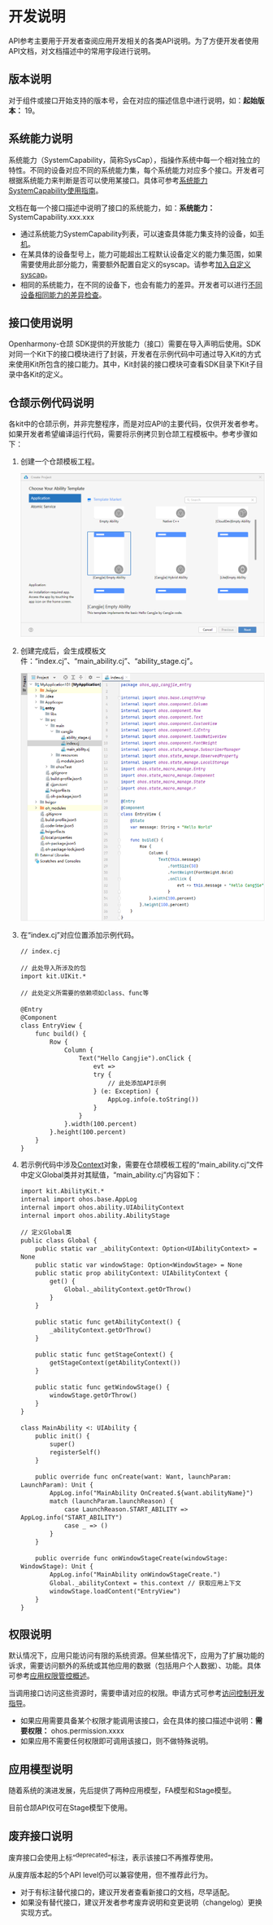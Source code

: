 # 开发说明

API参考主要用于开发者查阅应用开发相关的各类API说明。为了方便开发者使用API文档，对文档描述中的常用字段进行说明。

## 版本说明

对于组件或接口开始支持的版本号，会在对应的描述信息中进行说明，如：**起始版本：** 19。

## 系统能力说明

系统能力（SystemCapability，简称SysCap），指操作系统中每一个相对独立的特性。不同的设备对应不同的系统能力集，每个系统能力对应多个接口。开发者可根据系统能力来判断是否可以使用某接口。具体可参考[系统能力SystemCapability使用指南](cj-syscap.md)。

文档在每一个接口描述中说明了接口的系统能力，如：**系统能力：** SystemCapability.xxx.xxx

- 通过系统能力SystemCapability列表，可以速查具体能力集支持的设备，如[手机](./cj-phone-syscap-list.md)。
- 在某具体的设备型号上，能力可能超出工程默认设备定义的能力集范围，如果需要使用此部分能力，需要额外配置自定义的syscap。请参考[加入自定义syscap](./cj-syscap.md#加入自定义syscap)。
- 相同的系统能力，在不同的设备下，也会有能力的差异。开发者可以进行[不同设备相同能力的差异检查](./cj-syscap.md#不同设备相同能力的差异检查)。

## 接口使用说明

Openharmony-仓颉 SDK提供的开放能力（接口）需要在导入声明后使用。SDK对同一个Kit下的接口模块进行了封装，开发者在示例代码中可通过导入Kit的方式来使用Kit所包含的接口能力。其中，Kit封装的接口模块可查看SDK目录下Kit子目录中各Kit的定义。

## 仓颉示例代码说明

各kit中的仓颉示例，并非完整程序，而是对应API的主要代码，仅供开发者参考。如果开发者希望编译运行代码，需要将示例拷贝到仓颉工程模板中。参考步骤如下：

1. 创建一个仓颉模板工程。

    ![image-Create-CJ-Application](./figures/image-Create-CJ-Application.png)

2. 创建完成后，会生成模板文件：“index.cj”、“main_ability.cj”、“ability_stage.cj”。

    ![image-CJ-Demo](./figures/image-CJ-Demo.png)

3. 在“index.cj”对应位置添加示例代码。

    ```cangjie
    // index.cj

    // 此处导入所涉及的包
    import kit.UIKit.*

    // 此处定义所需要的依赖项如class、func等

    @Entry
    @Component
    class EntryView {
        func build() {
            Row {
                Column {
                    Text("Hello Cangjie").onClick {
                        evt =>
                        try {
                            // 此处添加API示例
                        } (e: Exception) {
                            AppLog.info(e.toString())
                        }
                    }
                }.width(100.percent)
            }.height(100.percent)
        }
    }
    ```

4. 若示例代码中涉及[Context](./apis/AbilityKit/cj-apis-ability.md#class-context)对象，需要在仓颉模板工程的“main_ability.cj”文件中定义Global类并对其赋值，“main_ability.cj”内容如下：

    ```cangjie
    import kit.AbilityKit.*
    internal import ohos.base.AppLog
    internal import ohos.ability.UIAbilityContext
    internal import ohos.ability.AbilityStage

    // 定义Global类
    public class Global {
        public static var _abilityContext: Option<UIAbilityContext> = None
        public static var windowStage: Option<WindowStage> = None
        public static prop abilityContext: UIAbilityContext {
            get() {
                Global._abilityContext.getOrThrow()
            }
        }

        public static func getAbilityContext() {
            _abilityContext.getOrThrow()
        }

        public static func getStageContext() {
            getStageContext(getAbilityContext())
        }

        public static func getWindowStage() {
            windowStage.getOrThrow()
        }
    }

    class MainAbility <: UIAbility {
        public init() {
            super()
            registerSelf()
        }

        public override func onCreate(want: Want, launchParam: LaunchParam): Unit {
            AppLog.info("MainAbility OnCreated.${want.abilityName}")
            match (launchParam.launchReason) {
                case LaunchReason.START_ABILITY => AppLog.info("START_ABILITY")
                case _ => ()
            }
        }

        public override func onWindowStageCreate(windowStage: WindowStage): Unit {
            AppLog.info("MainAbility onWindowStageCreate.")
            Global._abilityContext = this.context // 获取应用上下文
            windowStage.loadContent("EntryView")
        }
    }
    ```

## 权限说明

默认情况下，应用只能访问有限的系统资源。但某些情况下，应用为了扩展功能的诉求，需要访问额外的系统或其他应用的数据（包括用户个人数据）、功能。具体可参考[应用权限管控概述](../../Dev_Guide/source_zh_cn/security/AccessToken/cj-app-permission-mgmt-overview.md)。

当调用接口访问这些资源时，需要申请对应的权限。申请方式可参考[访问控制开发指导](../../Dev_Guide/source_zh_cn/security/AccessToken/cj-determine-application-mode.md)。

- 如果应用需要具备某个权限才能调用该接口，会在具体的接口描述中说明：**需要权限：** ohos.permission.xxxx
- 如果应用不需要任何权限即可调用该接口，则不做特殊说明。

## 应用模型说明

随着系统的演进发展，先后提供了两种应用模型，FA模型和Stage模型。

目前仓颉API仅可在Stage模型下使用。

## 废弃接口说明

废弃接口会使用上标“<sup>deprecated</sup>”标注，表示该接口不再推荐使用。

从废弃版本起的5个API level仍可以兼容使用，但不推荐此行为。

- 对于有标注替代接口的，建议开发者查看新接口的文档，尽早适配。
- 如果没有替代接口，建议开发者参考废弃说明和变更说明（changelog）更换实现方式。
